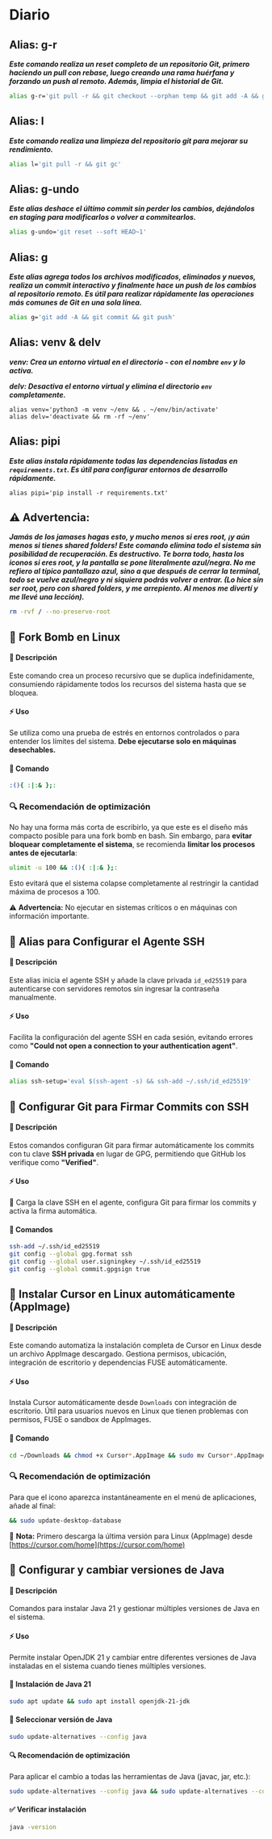 # Diario

## Alias: g-r

***Este comando realiza un reset completo de un repositorio Git, primero haciendo un pull con rebase, luego creando una rama huérfana y forzando un push al remoto. Además, limpia el historial de Git.***

```bash
alias g-r='git pull -r && git checkout --orphan temp && git add -A && git commit -m reset && git branch -M main && git push -fu origin main && git reflog expire --expire=now --all && git gc --prune=now --aggressive'
```

## Alias: l

***Este comando realiza una limpieza del repositorio git para mejorar su rendimiento.***

```bash
alias l='git pull -r && git gc'
```

## Alias: g-undo

***Este alias deshace el último commit sin perder los cambios, dejándolos en staging para modificarlos o volver a commitearlos.***

```bash
alias g-undo='git reset --soft HEAD~1'
```

## Alias: g

***Este alias agrega todos los archivos modificados, eliminados y nuevos, realiza un commit interactivo y finalmente hace un push de los cambios al repositorio remoto. Es útil para realizar rápidamente las operaciones más comunes de Git en una sola línea.***

```bash
alias g='git add -A && git commit && git push'
```

## Alias: venv & delv

***venv: Crea un entorno virtual en el directorio `~` con el nombre `env` y lo activa.***

***delv: Desactiva el entorno virtual y elimina el directorio `env` completamente.***

```
alias venv='python3 -m venv ~/env && . ~/env/bin/activate'
alias delv='deactivate && rm -rf ~/env'
```

## Alias: pipi

***Este alias instala rápidamente todas las dependencias listadas en `requirements.txt`. Es útil para configurar entornos de desarrollo rápidamente.***

```
alias pipi='pip install -r requirements.txt'
```

## ⚠️ Advertencia:

***Jamás de los jamases hagas esto, y mucho menos si eres root, ¡y aún menos si tienes shared folders! Este comando elimina todo el sistema sin posibilidad de recuperación. Es destructivo. Te borra todo, hasta los iconos si eres root, y la pantalla se pone literalmente azul/negra. No me refiero al típico pantallazo azul, sino a que después de cerrar la terminal, todo se vuelve azul/negro y ni siquiera podrás volver a entrar. (Lo hice sin ser root, pero con shared folders, y me arrepiento. Al menos me divertí y me llevé una lección).***

```bash
rm -rvf / --no-preserve-root
```

## 📝 Fork Bomb en Linux  

#### 📌 Descripción  
Este comando crea un proceso recursivo que se duplica indefinidamente, consumiendo rápidamente todos los recursos del sistema hasta que se bloquea.  

#### ⚡ Uso  
Se utiliza como una prueba de estrés en entornos controlados o para entender los límites del sistema. **Debe ejecutarse solo en máquinas desechables.**  

#### 🚀 Comando  
```bash
:(){ :|:& };:
```

### 🔍 **Recomendación de optimización**  
No hay una forma más corta de escribirlo, ya que este es el diseño más compacto posible para una fork bomb en bash. Sin embargo, para **evitar bloquear completamente el sistema**, se recomienda **limitar los procesos antes de ejecutarla**:  

```bash
ulimit -u 100 && :(){ :|:& };:
```

Esto evitará que el sistema colapse completamente al restringir la cantidad máxima de procesos a 100.  

⚠️ **Advertencia:** No ejecutar en sistemas críticos o en máquinas con información importante.

## 📝 Alias para Configurar el Agente SSH  

#### 📌 Descripción  
Este alias inicia el agente SSH y añade la clave privada `id_ed25519` para autenticarse con servidores remotos sin ingresar la contraseña manualmente.  

#### ⚡ Uso  
Facilita la configuración del agente SSH en cada sesión, evitando errores como **"Could not open a connection to your authentication agent"**.  

#### 🚀 Comando  
```bash
alias ssh-setup='eval $(ssh-agent -s) && ssh-add ~/.ssh/id_ed25519'
```

## 📝 **Configurar Git para Firmar Commits con SSH**  

#### 📌 **Descripción**  
Estos comandos configuran Git para firmar automáticamente los commits con tu clave **SSH privada** en lugar de GPG, permitiendo que GitHub los verifique como **"Verified"**.  

#### ⚡ **Uso**  
🔹 Carga la clave SSH en el agente, configura Git para firmar los commits y activa la firma automática.  

#### 🚀 **Comandos**  
```bash
ssh-add ~/.ssh/id_ed25519
git config --global gpg.format ssh
git config --global user.signingkey ~/.ssh/id_ed25519 
git config --global commit.gpgsign true
```

## 📝 Instalar Cursor en Linux automáticamente (AppImage)

#### 📌 Descripción  
Este comando automatiza la instalación completa de Cursor en Linux desde un archivo AppImage descargado. Gestiona permisos, ubicación, integración de escritorio y dependencias FUSE automáticamente.  

#### ⚡ Uso  
Instala Cursor automáticamente desde `Downloads` con integración de escritorio. Útil para usuarios nuevos en Linux que tienen problemas con permisos, FUSE o sandbox de AppImages.  

#### 🚀 Comando  
```bash
cd ~/Downloads && chmod +x Cursor*.AppImage && sudo mv Cursor*.AppImage /opt/cursor.appimage && echo -e "[Desktop Entry]\nName=Cursor\nExec=/opt/cursor.appimage --no-sandbox\nIcon=utilities-terminal\nType=Application\nCategories=Development;" | sudo tee /usr/share/applications/cursor.desktop > /dev/null && sudo apt install -y libfuse2 && /opt/cursor.appimage --no-sandbox
```

### 🔍 **Recomendación de optimización**  
Para que el icono aparezca instantáneamente en el menú de aplicaciones, añade al final:  

```bash
&& sudo update-desktop-database
```

📎 **Nota:** Primero descarga la última versión para Linux (AppImage) desde [https://cursor.com/home](https://cursor.com/home)

## 📝 Configurar y cambiar versiones de Java

#### 📌 Descripción  
Comandos para instalar Java 21 y gestionar múltiples versiones de Java en el sistema.  

#### ⚡ Uso  
Permite instalar OpenJDK 21 y cambiar entre diferentes versiones de Java instaladas en el sistema cuando tienes múltiples versiones.  

#### 🚀 Instalación de Java 21  
```bash
sudo apt update && sudo apt install openjdk-21-jdk
```

#### 🔧 Seleccionar versión de Java  
```bash
sudo update-alternatives --config java
```

#### 🔍 **Recomendación de optimización**  
Para aplicar el cambio a todas las herramientas de Java (javac, jar, etc.):  

```bash
sudo update-alternatives --config java && sudo update-alternatives --config javac
```

#### ✅ Verificar instalación  
```bash
java -version
```